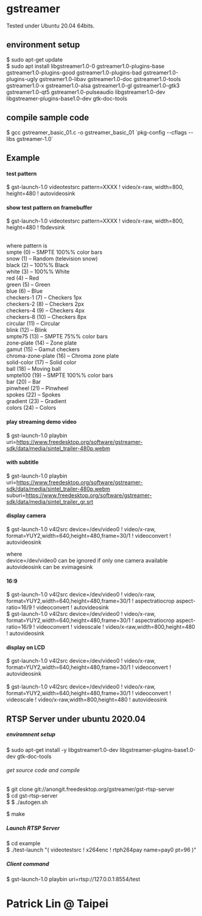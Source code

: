 # gstreamer

Tested under Ubuntu 20.04 64bits.

## environment setup

$ sudo apt-get update<br>
$ sudo apt install libgstreamer1.0-0 gstreamer1.0-plugins-base gstreamer1.0-plugins-good gstreamer1.0-plugins-bad gstreamer1.0-plugins-ugly gstreamer1.0-libav gstreamer1.0-doc gstreamer1.0-tools gstreamer1.0-x gstreamer1.0-alsa gstreamer1.0-gl gstreamer1.0-gtk3 gstreamer1.0-qt5 gstreamer1.0-pulseaudio libgstreamer1.0-dev libgstreamer-plugins-base1.0-dev gtk-doc-tools

## compile sample code

$ gcc gstreamer_basic_01.c -o gstreamer_basic_01 \`pkg-config --cflags --libs gstreamer-1.0\`

## Example

#### test pattern
$ gst-launch-1.0 videotestsrc pattern=XXXX ! video/x-raw, width=800, height=480 ! autovideosink <br>

#### show test pattern on framebuffer
$ gst-launch-1.0 videotestsrc pattern=XXXX ! video/x-raw, width=800, height=480 ! fbdevsink <br>

 <br>
where pattern is <br>
smpte (0) – SMPTE 100%% color bars <br>
snow (1) – Random (television snow) <br>
black (2) – 100%% Black <br>
white (3) – 100%% White <br>
red (4) – Red <br>
green (5) – Green <br>
blue (6) – Blue <br>
checkers-1 (7) – Checkers 1px <br>
checkers-2 (8) – Checkers 2px <br>
checkers-4 (9) – Checkers 4px <br>
checkers-8 (10) – Checkers 8px <br>
circular (11) – Circular <br>
blink (12) – Blink <br>
smpte75 (13) – SMPTE 75%% color bars <br>
zone-plate (14) – Zone plate <br>
gamut (15) – Gamut checkers <br>
chroma-zone-plate (16) – Chroma zone plate <br>
solid-color (17) – Solid color <br>
ball (18) – Moving ball <br>
smpte100 (19) – SMPTE 100%% color bars <br>
bar (20) – Bar <br>
pinwheel (21) – Pinwheel <br>
spokes (22) – Spokes <br>
gradient (23) – Gradient <br>
colors (24) – Colors <br>

#### play streaming demo video
$ gst-launch-1.0 playbin uri=https://www.freedesktop.org/software/gstreamer-sdk/data/media/sintel_trailer-480p.webm

#### with subtitle
$ gst-launch-1.0 playbin uri=https://www.freedesktop.org/software/gstreamer-sdk/data/media/sintel_trailer-480p.webm suburi=https://www.freedesktop.org/software/gstreamer-sdk/data/media/sintel_trailer_gr.srt

#### display camera
$ gst-launch-1.0 v4l2src device=/dev/video0 ! video/x-raw, format=YUY2,width=640,height=480,frame=30/1 ! videoconvert ! autovideosink <br>

where <br>
device=/dev/video0 can be ignored if only one camera available <br>
autovideosink can be xvimagesink <br>
 
#### 16:9 
$ gst-launch-1.0 v4l2src device=/dev/video0 ! video/x-raw, format=YUY2,width=640,height=480,frame=30/1 ! aspectratiocrop aspect-ratio=16/9 ! videoconvert ! autovideosink <br>
$ gst-launch-1.0 v4l2src device=/dev/video0 ! video/x-raw, format=YUY2,width=640,height=480,frame=30/1 ! aspectratiocrop aspect-ratio=16/9 ! videoconvert ! videoscale ! video/x-raw,width=800,height=480 ! autovideosink <br>

#### display on LCD
$ gst-launch-1.0 v4l2src device=/dev/video0 ! video/x-raw, format=YUY2,width=640,height=480,frame=30/1 ! videoconvert ! autovideosink <br>
<br>
$ gst-launch-1.0 v4l2src device=/dev/video0 ! video/x-raw, format=YUY2,width=640,height=480,frame=30/1 ! videoconvert ! videoscale ! video/x-raw,width=800,height=480 ! autovideosink <br>

## RTSP Server under ubuntu 2020.04

##### enviromnent setup

$ sudo apt-get install -y libgstreamer1.0-dev libgstreamer-plugins-base1.0-dev gtk-doc-tools

###### get source code and compile
$ git clone git://anongit.freedesktop.org/gstreamer/gst-rtsp-server <br>
$ cd gst-rtsp-server <br>
$ 
$ ./autogen.sh <br>

$ make <br>

##### Launch RTSP Server
$ cd example <br>
$ ./test-launch "( videotestsrc ! x264enc ! rtph264pay name=pay0 pt=96 )" <br>

##### Client command
$ gst-launch-1.0 playbin uri=rtsp://127.0.0.1:8554/test <br>

# Patrick Lin @ Taipei
